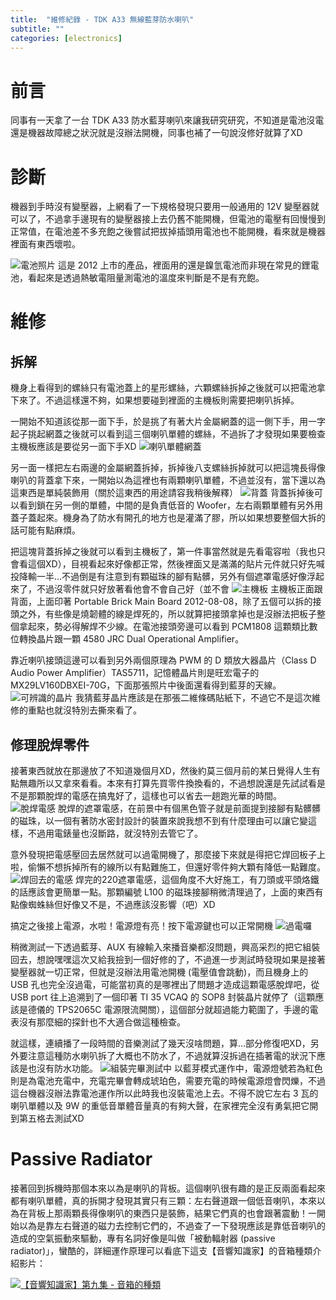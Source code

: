 ```yaml
---
title:  "維修紀錄 - TDK A33 無線藍芽防水喇叭"
subtitle: ""
categories: [electronics]
---
```


# 前言
同事有一天拿了一台 TDK A33 防水藍芽喇叭來讓我研究研究，不知道是電池沒電還是機器故障總之狀況就是沒辦法開機，同事也補了一句說沒修好就算了XD


# 診斷
機器到手時沒有變壓器，上網看了一下規格發現只要用一般通用的 12V 變壓器就可以了，不過拿手邊現有的變壓器接上去仍舊不能開機，但電池的電壓有回慢慢到正常值，在電池差不多充飽之後嘗試把拔掉插頭用電池也不能開機，看來就是機器裡面有東西壞啦。

![電池照片](/images/2020-12-TDKA33/Battery.jpg)
這是 2012 上市的產品，裡面用的還是鎳氫電池而非現在常見的鋰電池，看起來是透過熱敏電阻量測電池的溫度來判斷是不是有充飽。

# 維修
## 拆解
機身上看得到的螺絲只有電池蓋上的星形螺絲，六顆螺絲拆掉之後就可以把電池拿下來了。不過這樣還不夠，如果想要碰到裡面的主機板則需要把喇叭拆掉。

一開始不知道該從那一面下手，於是挑了有著大片金屬網蓋的這一側下手，用一字起子挑起網蓋之後就可以看到這三個喇叭單體的螺絲，不過拆了才發現如果要檢查主機板應該是要從另一面下手XD
![喇叭單體網蓋](/images/2020-12-TDKA33/SpeakerCover.jpg)

另一面一樣把左右兩邊的金屬網蓋拆掉，拆掉後八支螺絲拆掉就可以把這塊長得像喇叭的背蓋拿下來，一開始以為這裡也有兩顆喇叭單體，不過並沒有，當下還以為這東西是單純裝飾用（關於這東西的用途請容我稍後解釋）
![背蓋](/images/2020-12-TDKA33/BackCover.jpg)
背蓋拆掉後可以看到鎖在另一側的單體，中間的是負責低音的 Woofer，左右兩顆單體有另外用蓋子蓋起來。機身為了防水有開孔的地方也是灌滿了膠，所以如果想要整個大拆的話可能有點麻煩。

把這塊背蓋拆掉之後就可以看到主機板了，第一件事當然就是先看電容啦（我也只會看這個XD），目視看起來好像都正常，然後裡面又是滿滿的貼片元件就只好先喊投降輸一半...不過倒是有注意到有顆磁珠的腳有點髒，另外有個遮罩電感好像浮起來了，不過沒零件就只好放著看他會不會自己好（並不會
![主機板](/images/2020-12-TDKA33/MotherBoard.jpg)
主機板正面跟背面，上面印著 Portable Brick Main Board 2012-08-08，除了五個可以拆的接頭之外，有些像是燒韌體的線是焊死的，所以就算把接頭拿掉也是沒辦法把板子整個拿起來，勢必得解焊不少線。在電池接頭旁邊可以看到 PCM1808 這顆類比數位轉換晶片跟一顆 4580 JRC Dual Operational Amplifier。

靠近喇叭接頭這邊可以看到另外兩個原理為 PWM 的 D 類放大器晶片（Class D Audio Power Amplifier）TAS5711，記憶體晶片則是旺宏電子的 MX29LV160DBXEI-70G，下面那張照片中後面還看得到藍芽的天線。
![可辨識的晶片](/images/2020-12-TDKA33/Chips.jpg)
我猜藍芽晶片應該是在那張二維條碼貼紙下，不過它不是這次維修的重點也就沒特別去撕來看了。

## 修理脫焊零件
接著東西就放在那邊放了不知道幾個月XD，然後約莫三個月前的某日覺得人生有點無趣所以又拿來看看。本來有打算先買零件換換看的，不過想說還是先試試看是不是那顆脫焊的電感在搞鬼好了，這樣也可以省去一趟跑光華的時間。
![脫焊電感](/images/2020-12-TDKA33/LooseInductor.jpg)
脫焊的遮罩電感，在前景中有個黑色管子就是前面提到接腳有點髒髒的磁珠，以一個有著防水密封設計的裝置來說我想不到有什麼理由可以讓它變這樣，不過用電錶量也沒斷路，就沒特別去管它了。

意外發現把電感壓回去居然就可以過電開機了，那麼接下來就是得把它焊回板子上啦，偷懶不想拆掉所有的線所以有點難施工，但還好零件夠大顆有降低一點難度。
![焊回去的電感](/images/2020-12-TDKA33/InductorFixed.jpg)
焊完的220遮罩電感，這個角度不大好施工，有刀頭或平頭烙鐵的話應該會更簡單一點。那顆編號 L100 的磁珠接腳稍微清理過了，上面的東西有點像蜘蛛絲但好像又不是，不過應該沒影響（吧）XD

搞定之後接上電源，水啦！電源燈有亮！按下電源鍵也可以正常開機
![過電囉](/images/2020-12-TDKA33/PowerON.jpg)

稍微測試一下透過藍芽、AUX 有線輸入來播音樂都沒問題，興高采烈的把它組裝回去，想說嘿嘿這次又給我撿到一個好修的了，不過進一步測試時發現如果是接著變壓器就一切正常，但就是沒辦法用電池開機 (電壓值會跳動)，而且機身上的 USB 孔也完全沒過電，可能當初真的是哪裡出了問題才造成這顆電感脫焊吧，從 USB port 往上追溯到了一個印著 TI 35 VCAQ 的 SOP8 封裝晶片就停了（這顆應該是德儀的 TPS2065C 電源限流開關），這個部分就超過能力範圍了，手邊的電表沒有那麼細的探針也不大適合做這種檢查。

就這樣，連續播了一段時間的音樂測試了幾天沒啥問題，算...部分修復吧XD，另外要注意這種防水喇叭拆了大概也不防水了，不過就算沒拆過在插著電的狀況下應該是也沒有防水功能。
![組裝完畢測試中](/images/2020-12-TDKA33/Operating.jpg)
以藍芽模式運作中，電源燈號若為紅色則是為電池充電中，充電完畢會轉成琥珀色，需要充電的時候電源燈會閃爍，不過這台機器沒辦法靠電池運作所以此時我也沒裝電池上去。不得不說它左右 3 瓦的喇叭單體以及 9W 的重低音單體音量真的有夠大聲，在家裡完全沒有勇氣把它開到第五格去測試XD


# Passive Radiator
接著回到拆機時那個本來以為是喇叭的背板。這個喇叭很有趣的是正反兩面看起來都有喇叭單體，真的拆開才發現其實只有三顆：左右聲道跟一個低音喇叭，本來以為在背板上那兩顆長得像喇叭的東西只是裝飾，結果它們真的也會跟著震動！一開始以為是靠左右聲道的磁力去控制它們的，不過查了一下發現應該是靠低音喇叭的造成的空氣振動來驅動，專有名詞好像是叫做「被動輻射器 (passive radiator)」，蠻酷的，詳細運作原理可以看底下這支【音響知識家】的音箱種類介紹影片：

[![【音響知識家】第九集 - 音箱的種類](http://img.youtube.com/vi/Ag_meeowo84/0.jpg)](
https://www.youtube.com/watch?v=Ag_meeowo84&feature=youtu.be&t=256&fbclid=IwAR0Zww0XXPp5X0nbNgN6ptg3eXn74So8lColHfiMzPyMF3msq7zklJHlda8&ab_channel=%E9%9F%B3%E9%9F%BF%E7%9F%A5%E8%AD%98%E5%AE%B6 "【音響知識家】第九集 - 音箱的種類")
